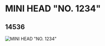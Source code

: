 # MINI HEAD "NO. 1234"
## 14536
![MINI HEAD "NO. 1234"](https://lc-www-live-s.legocdn.com/media/bricks/5/2/6040316.jpg)